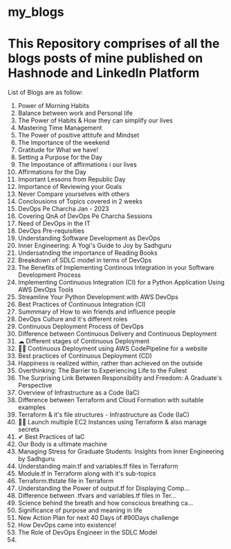 # my_blogs

# This Repository comprises of all the blogs posts of mine published on Hashnode and LinkedIn Platform

List of Blogs are as follow:

1. Power of Morning Habits
2. Balance between work and Personal life
3. The Power of Habits & How they can simplify our lives
4. Mastering Time Management
5. The Power of positive attitufe and Mindset
6. The Importance of the weekend
7. Gratitude for What we have!
8. Setting a Purpose for the Day
9. The Impostance of affirmations i our lives
10. Affirmations for the Day
11. Important Lessons from Republic Day
12. Importance of Reviewing your Goals
13. Never Compare yourselves with others
14. Conclousions of Topics covered in 2 weeks
15. DevOps Pe Charcha Jan - 2023
16. Covering QnA of DevOps Pe Charcha Sessions
17. Need of DevOps in the IT
18. DevOps Pre-requisities
19. Understanding Software Development as DevOps 
20. Inner Engineering: A Yogi's Guide to Joy by Sadhguru
21. Undersatnding the importance of Reading Books
22. Breakdown of SDLC model in terms of DevOps 
23. The Benefits of Implementing Continous Integration in your Software Development Process
24. Implementing Continuous Integration (CI) for a Python Application Using AWS DevOps Tools
25. Streamline Your Python Development with AWS DevOps
26. Best Practices of Continuous Integration (CI)
27. Summmary of How to win friends and influence people
29. DevOps Culture and it's different roles
30. Continuous Deployment Process of DevOps
31. Difference between Continuous Delivery and Continuous Deployment
32. ☁ Different stages of Continuous Deployment
33. 👩‍💻 Continuous Deployment using AWS CodePipeline for a website
34. Best practices of Continuous Deployment (CD)
35. Happiness is realized within, rather than achieved on the outside
36. Overthinking: The Barrier to Experiencing Life to the Fullest
37. The Surprising Link Between Responsibility and Freedom: A Graduate's Perspective
38. Overview of Infrastructure as a Code (IaC)
39. Difference between Terraform and Cloud Formation with suitable examples
40. Terraform & it's file structures - Infrastructure as Code (IaC)
41. 👩‍💻 Launch multiple EC2 Instances using Terraform & also manage secrets
42. ✔ Best Practices of IaC
43. Our Body is a ultimate machine
44. Managing Stress for Graduate Students: Insights from Inner Engineering by Sadhguru
45. Understanding main.tf and variables.tf files in Terraform
46. Module.tf in Terraform along with it's sub-topics  
47. Terraform.tfstate file in Terraform
48. Understanding the Power of output.tf for Displaying Comp…
49. Difference between .tfvars and variables.tf files in Ter…
50. Science behind the breath and how conscious breathing ca…
51. Significance of purpose and meaning in life
52. New Action Plan for next 40 Days of #90Days challenge
53. How DevOps came into existence!
54.  The Role of DevOps Engineer in the SDLC Model
55.




